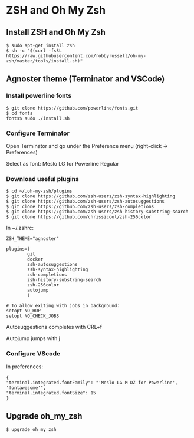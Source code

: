 # ZSH and Oh My Zsh

## Install ZSH and Oh My Zsh
```
$ sudo apt-get install zsh
$ sh -c "$(curl -fsSL https://raw.githubusercontent.com/robbyrussell/oh-my-zsh/master/tools/install.sh)"
```

## Agnoster theme (Terminator and VSCode)

### Install powerline fonts
```
$ git clone https://github.com/powerline/fonts.git
$ cd fonts
fonts$ sudo ./install.sh
```

### Configure Terminator

Open Terminator and go under the Preference menu (right-click -> Preferences) 

Select as font: Meslo LG for Powerline Regular

### Download useful plugins

```
$ cd ~/.oh-my-zsh/plugins
$ git clone https://github.com/zsh-users/zsh-syntax-highlighting
$ git clone https://github.com/zsh-users/zsh-autosuggestions
$ git clone https://github.com/zsh-users/zsh-completions
$ git clone https://github.com/zsh-users/zsh-history-substring-search
$ git clone https://github.com/chrissicool/zsh-256color
```

In ~/.zshrc:

```
ZSH_THEME="agnoster"

plugins=(
        git
        docker
        zsh-autosuggestions
        zsh-syntax-highlighting
        zsh-completions
        zsh-history-substring-search
		zsh-256color
		autojump
        )

# To allow exiting with jobs in background:
setopt NO_HUP
setopt NO_CHECK_JOBS
```

Autosuggestions completes with CRL+f

Autojump jumps with j


### Configure VScode

In preferences:

```
{
"terminal.integrated.fontFamily": "'Meslo LG M DZ for Powerline', 'fontawesome'",
"terminal.integrated.fontSize": 15
}
```


## Upgrade oh_my_zsh
```
$ upgrade_oh_my_zsh
```
